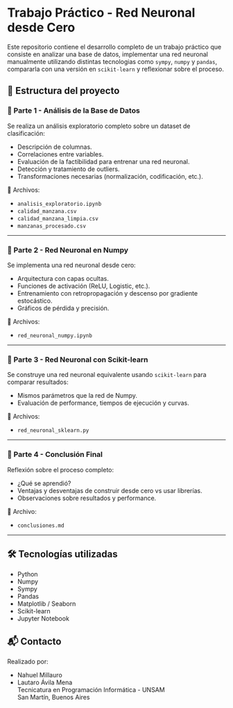 # Trabajo Práctico - Red Neuronal desde Cero

Este repositorio contiene el desarrollo completo de un trabajo práctico que consiste en analizar una base de datos, implementar una red neuronal manualmente utilizando distintas tecnologias como `sympy`, `numpy` y `pandas`, compararla con una versión en `scikit-learn` y reflexionar sobre el proceso.

## 📁 Estructura del proyecto

### 🧠 Parte 1 - Análisis de la Base de Datos
Se realiza un análisis exploratorio completo sobre un dataset de clasificación:
- Descripción de columnas.
- Correlaciones entre variables.
- Evaluación de la factibilidad para entrenar una red neuronal.
- Detección y tratamiento de outliers.
- Transformaciones necesarias (normalización, codificación, etc.).

📄 Archivos:
- `analisis_exploratorio.ipynb`
- `calidad_manzana.csv`
- `calidad_manzana_limpia.csv`
- `manzanas_procesado.csv`

---

### 🤖 Parte 2 - Red Neuronal en Numpy
Se implementa una red neuronal desde cero:
- Arquitectura con capas ocultas.
- Funciones de activación (ReLU, Logistic, etc.).
- Entrenamiento con retropropagación y descenso por gradiente estocástico.
- Gráficos de pérdida y precisión.

📄 Archivos:
- `red_neuronal_numpy.ipynb`

---

### 🧪 Parte 3 - Red Neuronal con Scikit-learn
Se construye una red neuronal equivalente usando `scikit-learn` para comparar resultados:
- Mismos parámetros que la red de Numpy.
- Evaluación de performance, tiempos de ejecución y curvas.

📄 Archivos:
- `red_neuronal_sklearn.py`

---

### 📝 Parte 4 - Conclusión Final
Reflexión sobre el proceso completo:
- ¿Qué se aprendió?
- Ventajas y desventajas de construir desde cero vs usar librerías.
- Observaciones sobre resultados y performance.

📄 Archivo:
- `conclusiones.md`

---

## 🛠 Tecnologías utilizadas

- Python 
- Numpy
- Sympy
- Pandas
- Matplotlib / Seaborn
- Scikit-learn
- Jupyter Notebook
  
## 📬 Contacto

Realizado por:

- Nahuel Millauro  
- Lautaro Ávila Mena  
Tecnicatura en Programación Informática - UNSAM  
San Martín, Buenos Aires
